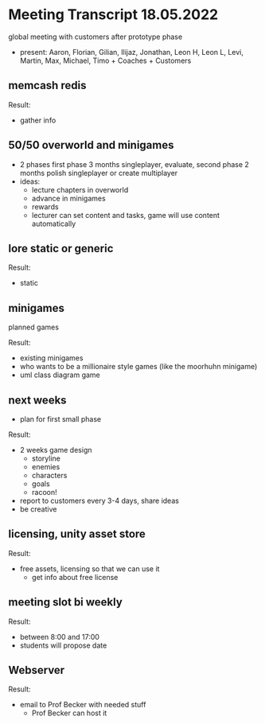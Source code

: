 # Meeting Transcript 18.05.2022

global meeting with customers after prototype phase

- present: Aaron, Florian, Gilian, Ilijaz, Jonathan, Leon H, Leon L, Levi, Martin, Max, Michael, Timo + Coaches + Customers

## memcash redis

Result:

- gather info

## 50/50 overworld and minigames

- 2 phases first phase 3 months singleplayer, evaluate, second phase 2 months polish singleplayer or create multiplayer
- ideas:
  - lecture chapters in overworld
  - advance in minigames
  - rewards
  - lecturer can set content and tasks, game will use content automatically

## lore static or generic

Result:

- static

## minigames

planned games

Result:

- existing minigames
- who wants to be a millionaire style games (like the moorhuhn minigame)
- uml class diagram game

## next weeks

- plan for first small phase

Result:

- 2 weeks game design
  - storyline
  - enemies
  - characters
  - goals
  - racoon!
- report to customers every 3-4 days, share ideas
- be creative

## licensing, unity asset store

Result:

- free assets, licensing so that we can use it
  - get info about free license

## meeting slot bi weekly

Result:

- between 8:00 and 17:00
- students will propose date

## Webserver

Result:

- email to Prof Becker with needed stuff
  - Prof Becker can host it
